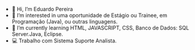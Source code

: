 - 👋  Hi, I’m Eduardo Pereira
- 👀 I’m interested in  uma oportunidade de Estágio  ou  Trainee, em Programação (Java), ou outras linguagens. 
- 🌱 I’m currently learning HTML, JAVASCRIPT, CSS, Banco de Dados: SQL Server.Java, Eclipse.
-  💻 Trabalho com Sistema Suporte Analista.
